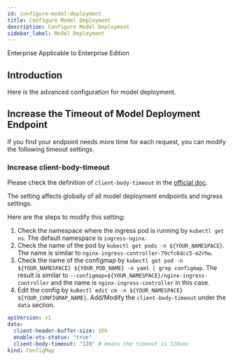 ```yaml
---
id: configure-model-deployment
title: Configure Model Deployment
description: Configure Model Deployment
sidebar_label: Model Deployment
---
```



<div class="label-sect">
  <div class="ee-only tooltip">Enterprise
    <span class="tooltiptext">Applicable to Enterprise Edition</span>
  </div>
</div>

## Introduction

Here is the advanced configuration for model deployment.

## Increase the Timeout of Model Deployment Endpoint

If you find your endpoint needs more time for each request, you can modify the following timeout settings.

### Increase client-body-timeout

Please check the definition of `client-body-timeout` in the [official doc](https://kubernetes.github.io/ingress-nginx/user-guide/nginx-configuration/configmap/#client-body-timeout).

The setting affects globally of all model deployment endpoints and ingress settings.

Here are the steps to modify this setting:
1. Check the namespace where the ingress pod is running by `kubectl get ns`. The default namespace is `ingress-nginx`.
2. Check the name of the pod by `kubectl get pods -n ${YOUR_NAMESPACE}`. The name is similar to `nginx-ingress-controller-79cfc6dcc5-m2rhw`.
3. Check the name of the configmap by `kubectl get pod -n ${YOUR_NAMESPACE} ${YOUR_POD_NAME} -o yaml | grep configmap`. The result is similar to `--configmap=${YOUR_NAMESPACE}/nginx-ingress-controller` and the name is `nginx-ingress-controller` in this case.
4. Edit the config by `kubectl edit cm -n ${YOUR_NAMESPACE} ${YOUR_CONFIGMAP_NAME}`. Add/Modify the `client-body-timeout` under the `data` section. 
```yaml
apiVersion: v1
data:
  client-header-buffer-size: 16k
  enable-vts-status: "true"
  client-body-timeout: "120" # means the timeout is 120sec
kind: ConfigMap
```

